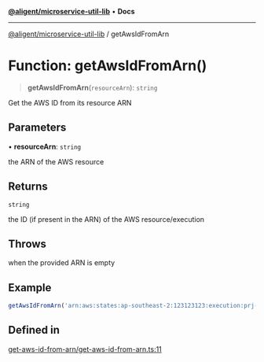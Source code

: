 [**@aligent/microservice-util-lib**](../modules.md) • **Docs**

***

[@aligent/microservice-util-lib](../modules.md) / getAwsIdFromArn

# Function: getAwsIdFromArn()

> **getAwsIdFromArn**(`resourceArn`): `string`

Get the AWS ID from its resource ARN

## Parameters

• **resourceArn**: `string`

the ARN of the AWS resource

## Returns

`string`

the ID (if present in the ARN) of the AWS resource/execution

## Throws

when the provided ARN is empty

## Example

```ts
getAwsIdFromArn('arn:aws:states:ap-southeast-2:123123123:execution:prj-int-entity-ac-dc-dev-machine-name:this-is-the-id')
```

## Defined in

[get-aws-id-from-arn/get-aws-id-from-arn.ts:11](https://github.com/aligent/microservice-development-utilities/blob/6029aa3ed377277764d6a6f496cad1ea8d56a51e/packages/microservice-util-lib/src/get-aws-id-from-arn/get-aws-id-from-arn.ts#L11)
